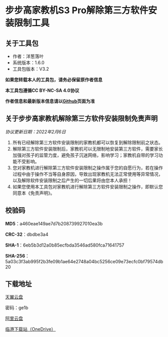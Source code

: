# 步步高家教机S3 Pro解除第三方软件安装限制工具

## 关于工具包
- 作者：洋葱落叶
- 系统版本：1.6.0
- 工具包版本：V3.2

**如果您转载本人的工具包，请务必保留原作者信息**

**本工具包遵循CC BY-NC-SA 4.0协议**

**作者信息和最新版本信息请以[Github](https://github.com/ycly2333/EEBBK_package_tool/blob/main/S3Pro.md)页面为准**

## 关于步步高家教机解除第三方软件安装限制免责声明
*协议更新日期：2022年2月6日*
1. 所有已经解除第三方软件安装限制的家教机都可以恢复到解除限制前之状态。
2. 解除第三方软件安装限制后，家教机可以无限制地安装第三方软件，需要家长加强对孩子的监管力度，避免孩子沉迷网络，影响学习；家教机自带的学习功能不受影响。
3. 您对家教机进行解除第三方软件安装限制之操作属于您的自愿行为，若在操作过程中由于操作不当等自身原因，导致出现家教机无法正常使用等异常情况，以及解除软件安装限制之后产生的一切后果将由您本人承担！
4. 如果您使用本工具包对家教机进行解除第三方软件安装限制之操作，即默认您同意本《免责声明》。

## 校验码
**MD5**：a460eae149ae7d7b208739927010ea3b

**CRC-32**：dbdbe3a4

**SHA-1**：6eb5b3d12a0b85ecfbda3546ad580fca71641757

**SHA-256**：5a03c3f3ab995f2b3fe09b1ae64e2748a04bc5256ce09e73ecfc0bf79574db20

## 下载地址
[天翼云盘](https://cloud.189.cn/t/uYb2aqQzEfme)

密码：ge1b

[阿里云盘](https://www.aliyundrive.com/s/3j7UupcfDVc)

[临港下载站（OneDrive）](https://lingang.xyz/6/main/EEBBK/S3%20Pro)
